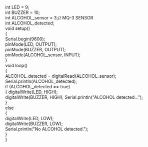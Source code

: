 int LED = 9;  
    int BUZZER = 10;   
    int ALCOHOL_sensor = 3;// MQ-3 SENSOR  
    int ALCOHOL_detected;  
    void setup()  
    {  
     Serial.begin(9600);  
     pinMode(LED, OUTPUT);  
     pinMode(BUZZER, OUTPUT);  
     pinMode(ALCOHOL_sensor, INPUT);  
    }  
    void loop()  
    {  
      ALCOHOL_detected = digitalRead(ALCOHOL_sensor);  
      Serial.println(ALCOHOL_detected);  
     if (ALCOHOL_detected == true)  
     {
       digitalWrite(LED, HIGH);  
       digitalWrite(BUZZER, HIGH); 
       Serial.println("ALCOHOL detected...");  
     }  
     else  
     {  
       digitalWrite(LED, LOW);  
       digitalWrite(BUZZER, LOW);  
       Serial.println("No ALCOHOL detected.");  
     }  
    }
